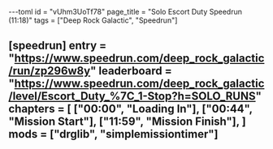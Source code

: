 ---toml
id = "vUhm3UoTf78"
page_title = "Solo Escort Duty Speedrun (11:18)"
tags = ["Deep Rock Galactic", "Speedrun"]

[speedrun]
entry = "https://www.speedrun.com/deep_rock_galactic/run/zp296w8y"
leaderboard = "https://www.speedrun.com/deep_rock_galactic/level/Escort_Duty_%7C_1-Stop?h=SOLO_RUNS"
chapters = [
  ["00:00", "Loading In"],
  ["00:44", "Mission Start"],
  ["11:59", "Mission Finish"],
]
mods = ["drglib", "simplemissiontimer"]
---
